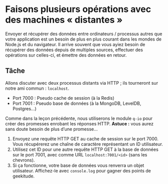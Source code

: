# Faisons plusieurs opérations avec des machines « distantes »

Envoyer et récupérer des données entre ordinateurs / processus autres que
votre application est un besoin de plus en plus courant dans les mondes de
Node.js et du navigateur.  Il arrive souvent que vous ayiez besoin de
récupérer des données depuis de multiples sources, effectuer des opérations
sur celles-ci, et émettre des données en retour.

## Tâche

Allons discuter avec deux processus distants via HTTP ; ils tourneront
sur notre ami commun : `localhost`.

* Port 7000 : Pseudo cache de session (à la Redis)
* Port 7001 : Pseudo base de données (à la MongoDB, LevelDB, Postgres…)

Comme dans la leçon précédente, nous utiliserons le module `q-io` pour
créer des promesses enrobant les réponses HTTP.  **Astuce :** vous aurez
sans doute besoin de plus d’une promesse…

1. Envoyez une requête HTTP GET au cache de session sur le port 7000.
    Vous récupérerez une chaîne de caractère représentant un ID utilisateur.
2. Utilisez cet ID pour une autre requête HTTP GET à la base de données sur
    le port 7001, avec comme URL `localhost:7001/<id>` (sans les chevrons).
3. Si ça fonctionne, votre base de données vous renverra un objet utilisateur.
   Affichez-le avec `console.log` pour gagner des points de geekitude.
